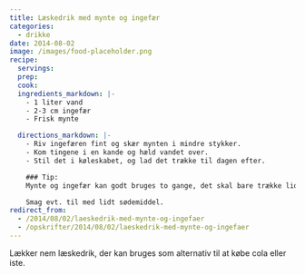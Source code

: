 ```yaml
---
title: Læskedrik med mynte og ingefær
categories:
  - drikke
date: 2014-08-02
image: /images/food-placeholder.png
recipe:
  servings:
  prep:
  cook:
  ingredients_markdown: |-
    - 1 liter vand
    - 2-3 cm ingefær
    - Frisk mynte

  directions_markdown: |-
    - Riv ingefæren fint og skær mynten i mindre stykker.
    - Kom tingene i en kande og hæld vandet over.
    - Stil det i køleskabet, og lad det trække til dagen efter.

    ### Tip:
    Mynte og ingefær kan godt bruges to gange, det skal bare trække lidt længere anden gang.

    Smag evt. til med lidt sødemiddel.
redirect_from:
  - /2014/08/02/laeskedrik-med-mynte-og-ingefaer
  - /opskrifter/2014/08/02/laeskedrik-med-mynte-og-ingefaer
---
```


Lækker nem læskedrik, der kan bruges som alternativ til at købe cola eller iste.
